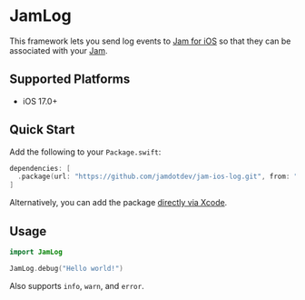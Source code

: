 # JamLog

This framework lets you send log events to [Jam for iOS](https://apps.apple.com/us/app/jam-fix-bugs-faster/id6469037234) so that they can be associated with your [Jam](https://jam.dev).

## Supported Platforms

- iOS 17.0+

## Quick Start

Add the following to your `Package.swift`:

```swift
dependencies: [
  .package(url: "https://github.com/jamdotdev/jam-ios-log.git", from: "1.0.0")
]
```

Alternatively, you can add the package [directly via Xcode](https://developer.apple.com/documentation/xcode/adding_package_dependencies_to_your_app).

## Usage

```swift
import JamLog

JamLog.debug("Hello world!")
```

Also supports `info`, `warn`, and `error`.
